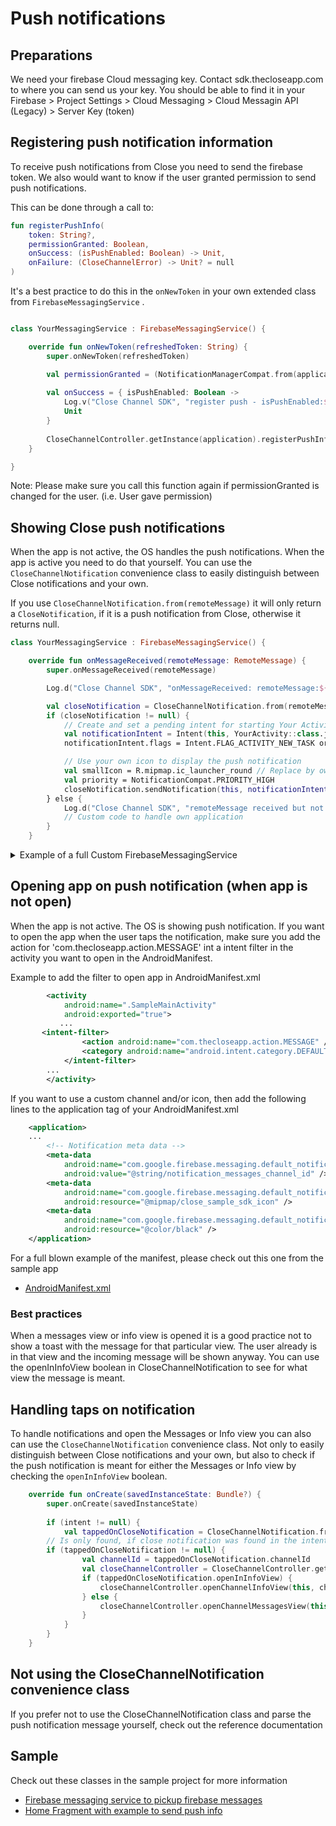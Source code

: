 # Push notifications

## Preparations

We need your firebase Cloud messaging key. Contact sdk.thecloseapp.com to where you can send us your key.
You should be able to find it in your Firebase > Project Settings > Cloud Messaging > Cloud Messagin API (Legacy) > Server Key (token)

## Registering push notification information

To receive push notifications from Close you need to send the firebase token. We also would want to know if the user granted permission to send push notifications.

This can be done through a call to:

```kotlin
fun registerPushInfo(
    token: String?, 
    permissionGranted: Boolean, 
    onSuccess: (isPushEnabled: Boolean) -> Unit, 
    onFailure: (CloseChannelError) -> Unit? = null
)
```

It's a best practice to do this in the `onNewToken` in your own extended class from `FirebaseMessagingService` .

```kotlin

class YourMessagingService : FirebaseMessagingService() {

    override fun onNewToken(refreshedToken: String) {
        super.onNewToken(refreshedToken)

        val permissionGranted = (NotificationManagerCompat.from(application).areNotificationsEnabled())
        
        val onSuccess = { isPushEnabled: Boolean ->
            Log.v("Close Channel SDK", "register push - isPushEnabled:${isPushEnabled}")
            Unit
        }
        
        CloseChannelController.getInstance(application).registerPushInfo(refreshedToken, permissionGranted, onSuccess)
    }

}
```

Note: Please make sure you call this function again if permissionGranted is changed for the user. (i.e. User gave permission)


## Showing Close push notifications

When the app is not active, the OS handles the push notifications. When the app is active you need to do that yourself. You can use the `CloseChannelNotification` convenience class to easily distinguish between Close notifications and your own.

If you use `CloseChannelNotification.from(remoteMessage)` it will only return a `CloseNotification`, if it is a push notification from Close, otherwise it returns null. 

```kotlin
class YourMessagingService : FirebaseMessagingService() {

    override fun onMessageReceived(remoteMessage: RemoteMessage) {
        super.onMessageReceived(remoteMessage)

        Log.d("Close Channel SDK", "onMessageReceived: remoteMessage:${remoteMessage.notification}")

        val closeNotification = CloseChannelNotification.from(remoteMessage)
        if (closeNotification != null) {
            // Create and set a pending intent for starting Your Activity
            val notificationIntent = Intent(this, YourActivity::class.java) // replace activity with the activity you want to open
            notificationIntent.flags = Intent.FLAG_ACTIVITY_NEW_TASK or Intent.FLAG_ACTIVITY_CLEAR_TOP

            // Use your own icon to display the push notification
            val smallIcon = R.mipmap.ic_launcher_round // Replace by own icon
            val priority = NotificationCompat.PRIORITY_HIGH
            closeNotification.sendNotification(this, notificationIntent, smallIcon, priority)
        } else {
            Log.d("Close Channel SDK", "remoteMessage received but not a close notification")
            // Custom code to handle own application
        }
    }
```

<details>
    <summary>Example of a full Custom FirebaseMessagingService</summary>
        
```kotlin
class ApplicationMessagingService : FirebaseMessagingService() {

    override fun onNewToken(refreshedToken: String) {
        super.onNewToken(refreshedToken)
        Log.d("Close Channel SDK", "Refreshed token: $refreshedToken")

        val permissionGranted = (NotificationManagerCompat.from(application).areNotificationsEnabled())
        val onSuccess = { isPushEnabled: Boolean ->
            Log.v("Close Channel SDK", "register push - isPushEnabled:${isPushEnabled}")
            Unit
        }
        CloseChannelController.getInstance(application).registerPushInfo(refreshedToken, permissionGranted, onSuccess)
    }

    override fun onMessageReceived(remoteMessage: RemoteMessage) {
        super.onMessageReceived(remoteMessage)

        Log.d("Close Channel SDK", "onMessageReceived: remoteMessage:${remoteMessage.notification}")

        val closeNotification = CloseChannelNotification.from(remoteMessage)
        if (closeNotification != null) {
            // Create and set a pending intent for starting Your Activity
            val notificationIntent = Intent(this, YourActivity::class.java) // replace activity with the activity you want to open
            notificationIntent.flags = Intent.FLAG_ACTIVITY_NEW_TASK or Intent.FLAG_ACTIVITY_CLEAR_TOP

            // Use your own icon to display the push notification
            val smallIcon = R.mipmap.ic_launcher_round // Replace by own icon
            val priority = NotificationCompat.PRIORITY_HIGH
            closeNotification.sendNotification(this, notificationIntent, smallIcon, priority)
        } else {
            Log.d("Close Channel SDK", "remoteMessage received but not a close notification")
            // Custom code to handle own push notifications
        }
    }
}
```
</details>

## Opening app on push notification (when app is not open)

When the app is not active. The OS is showing push notification. If you want to open the app when the user taps the notification, make sure you add the action for 'com.thecloseapp.action.MESSAGE' int a intent filter in the activity you want to open in the AndroidManifest.

Example to add the filter to open app in AndroidManifest.xml

```xml
        <activity
            android:name=".SampleMainActivity"
            android:exported="true">
           ...
	   <intent-filter>
                <action android:name="com.thecloseapp.action.MESSAGE" />
                <category android:name="android.intent.category.DEFAULT" />
            </intent-filter>
	    ...
        </activity>
```

If you want to use a custom channel and/or icon, then add the following lines to the application tag of your AndroidManifest.xml

```xml
    <application>
	...
        <!-- Notification meta data -->
        <meta-data
            android:name="com.google.firebase.messaging.default_notification_channel_id"
            android:value="@string/notification_messages_channel_id" />
        <meta-data
            android:name="com.google.firebase.messaging.default_notification_icon"
            android:resource="@mipmap/close_sample_sdk_icon" />
        <meta-data
            android:name="com.google.firebase.messaging.default_notification_color"
            android:resource="@color/black" />
    </application>
```

For a full blown example of the manifest, please check out this one from the sample app
* [AndroidManifest.xml](../sample/CloseChannelSample/app/src/main/AndroidManifest.xml)


### Best practices

When a messages view or info view is opened it is a good practice not to show a toast with the message for that particular view. The user already is in that view and the incoming message will be shown anyway. You can use the openInInfoView boolean in CloseChannelNotification to see for what view the message is meant.          

## Handling taps on notification

To handle notifications and open the Messages or Info view you can also can use the `CloseChannelNotification` convenience class. Not only to easily distinguish between Close notifications and your own, but also to check if the push notification is meant for either the Messages or Info view by checking the `openInInfoView` boolean.

```kotlin
    override fun onCreate(savedInstanceState: Bundle?) {
        super.onCreate(savedInstanceState)
	
        if (intent != null) {
            val tappedOnCloseNotification = CloseChannelNotification.from(intent)
	    // Is only found, if close notification was found in the intent
	    if (tappedOnCloseNotification != null) {
                val channelId = tappedOnCloseNotification.channelId
                val closeChannelController = CloseChannelController.getInstance(application)
                if (tappedOnCloseNotification.openInInfoView) {
                    closeChannelController.openChannelInfoView(this, channelId)
                } else {
                    closeChannelController.openChannelMessagesView(this, channelId)
                }
            }
        }
    }

```

## Not using the CloseChannelNotification convenience class

If you prefer not to use the CloseChannelNotification class and parse the push notification message yourself, check out the reference documentation

## Sample

Check out these classes in the sample project for more information 
* [Firebase messaging service to pickup firebase messages](../sample/CloseChannelSample/app/src/main/java/com/thecloseapp/closechannelsample/CloseSampleFirebaseMessagingService.kt)
* [Home Fragment with example to send push info](../sample/CloseChannelSample/app/src/main/java/com/thecloseapp/closechannelsample/ui/home/HomeFragment.kt) 

